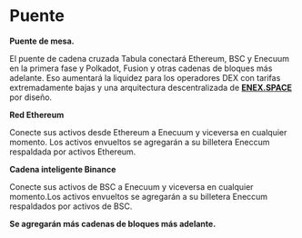 # Puente

**Puente de mesa.**

El puente de cadena cruzada Tabula conectará Ethereum, BSC y Enecuum en la primera fase y Polkadot, Fusion y otras cadenas de bloques más adelante. Eso aumentará la liquidez para los operadores DEX con tarifas extremadamente bajas y una arquitectura descentralizada de [**ENEX.SPACE**](https://enex.space/) por diseño.

**Red Ethereum**

Conecte sus activos desde Ethereum a Enecuum y viceversa en cualquier momento. Los activos envueltos se agregarán a su billetera Eneccum respaldada por activos Ethereum.

**Cadena inteligente Binance**

Conecte sus activos de BSC a Enecuum y viceversa en cualquier momento.Los activos envueltos se agregarán a su billetera Eneccum respaldados por activos de BSC.

**Se agregarán más cadenas de bloques más adelante.**

